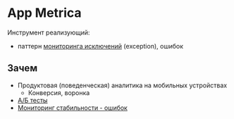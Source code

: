 # App Metrica

Инструмент реализующий:

- паттерн [мониторинга исключений](../../arch/pattern/observability/exception.handle.md) (exception), ошибок

## Зачем 

- Продуктовая (поведенческая) аналитика на мобильных устройствах
	- Конверсия, воронка
- [А/Б тесты](https://appmetrica.yandex.ru/about/ab-testirovaniya-v-mobilnom-prilozhenii)
- [Мониторинг стабильности - ошибок](https://appmetrica.yandex.ru/about/crash-reporting)
